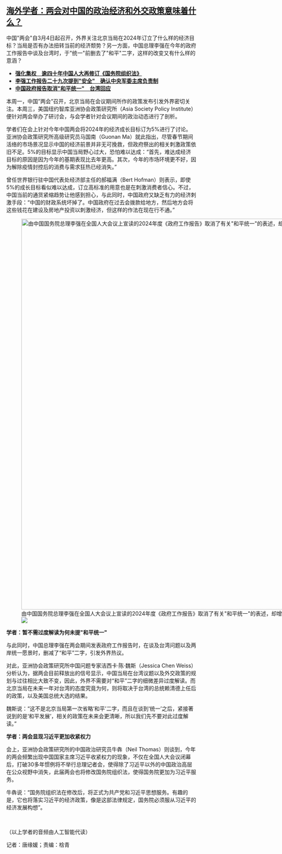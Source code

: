 <!--1709757605000-->
[海外学者：两会对中国的政治经济和外交政策意味着什么？](https://www.rfa.org/mandarin/yataibaodao/zhengzhi/tj-03062024124213.html)
------

<p>中国"两会"自3月4日起召开，外界关注北京当局在2024年订立了什么样的经济目标？当局是否有办法扭转当前的经济颓势？另一方面，中国总理李强在今年的政府工作报告中谈及台湾时，于"统一"前删去了"和平"二字，这样的改变又有什么样的意涵？</p><ul><li><a href="https://www.rfa.org/mandarin/yataibaodao/zhengzhi/ec-03052024071815.html"><strong>强化集权　逾四十年中国人大再修订《国务院组织法》</strong></a></li><li><strong><a href="https://www.rfa.org/mandarin/yataibaodao/zhengzhi/gt1-03052024024603.html">李强工作报告二十九次提到"安全"　确认中央军委主席负责制</a></strong></li><li><strong><a href="https://www.rfa.org/mandarin/Xinwen/2-03052024105934.html">中国政府报告取消"和平统一"　台湾回应</a></strong><strong><a href="https://www.rfa.org/mandarin/yataibaodao/gangtai/hcm1-03052024075402.html"></a></strong></li></ul><p><span style="font-weight: 400;">本周一，中国”两会”召开，北京当局在会议期间所作的政策发布引发外界密切关注。本周三，美国纽约智库亚洲协会政策研究所（Asia Society Policy Institute）便针对两会举办了研讨会，与会学者针对会议期间的政治动态进行了剖析。</span></p><p><span style="font-weight: 400;">学者们在会上针对今年中国两会将2024年的经济成长目标订为5%进行了讨论。亚洲协会政策研究所高级研究员马国南（Guonan Ma）就此指出，尽管春节期间活络的市场景况显示中国的经济前景并非无可挽救，但政府祭出的相关刺激政策依旧不足。5%的目标显示中国当局野心过大，恐怕难以达成：“首先，难达成经济目标的原因是因为今年的基期表现比去年更高。其次，今年的市场环境更不好，因为解除疫情封控后的消费与需求狂热已经消失。”</span></p><p><span style="font-weight: 400;">曾任世界银行驻中国代表处经济部主任的郝福满（Bert Hofman）则表示，即使5%的成长目标看似难以达成，订立高标准的用意也是在刺激消费者信心。不过， 中国当前的通货紧缩趋势让他感到担心，与此同时，中国政府又缺乏有力的经济刺激手段：“中国的财政系统坏掉了。中国政府在过去会拨款给地方，然后地方会将这些钱花在建设及房地产投资以刺激经济，但这样的作法在现在行不通。”</span></p><p><figure class="image-richtext image-inline captioned" style="width:1500px;"><img alt='由中国国务院总理李强在全国人大会议上宣读的2024年度《政府工作报告》取消了有关"和平统一"的表述，却增加了"反对外来干涉"等内容。（路透社图片）' height="1036" src="https://www.rfa.org/mandarin/yataibaodao/zhengzhi/tj-03062024124213.html/lu7.jpg/@@images/32e79a2c-56fa-463c-b32e-abfd26f60a87.jpeg" title="lu7.jpg" width="1500"/><figcaption class="image-caption">由中国国务院总理李强在全国人大会议上宣读的2024年度《政府工作报告》取消了有关"和平统一"的表述，却增加了"反对外来干涉"等内容。（路透社图片）</figcaption><small></small><div id="zoomattribute"><a data-caption='由中国国务院总理李强在全国人大会议上宣读的2024年度《政府工作报告》取消了有关"和平统一"的表述，却增加了"反对外来干涉"等内容。（路透社图片）' data-fancybox="" href="https://www.rfa.org/mandarin/yataibaodao/zhengzhi/tj-03062024124213.html/lu7.jpg" id="single_image" title='由中国国务院总理李强在全国人大会议上宣读的2024年度《政府工作报告》取消了有关"和平统一"的表述，却增加了"反对外来干涉"等内容。（路透社图片）'><img src="/++plone++rfa-resources/img/icon-zoom.png"/></a></div></figure></p><p><b>学者：暂不需过度解读为何未提"和平统一"</b></p><p><span style="font-weight: 400;">与此同时，中国总理李强在两会期间发表政府工作报告时，在谈及台湾问题以及两岸统一愿景时，删减了“和平”二字，引发外界热议。</span></p><p><span style="font-weight: 400;">对此，亚洲协会政策研究所中国问题专家洁西卡·陈·魏斯（Jessica Chen Weiss）分析认为，据两会目前释放出的信号显示，中国当局在台湾议题以及外交政策的规划与过往相比大致不变，因此，外界不需要对“和平”二字的细微差异过度解读。而北京当局在未来一年对台湾的态度究竟为何，则将取决于台湾的总统赖清德上任后的政策，以及美国总统大选的结果。</span></p><p><span style="font-weight: 400;">魏斯说：“这不是北京当局第一次省略‘和平’二字，而且在谈到‘统一’之后，紧接著说到的是‘和平发展’，相关的政策在未来会更清晰，所以我们先不要对此过度解读。”</span></p><p><b>学者：两会显现习近平更加收紧权力</b></p><p><span style="font-weight: 400;">会上，亚洲协会政策研究所的中国政治研究员牛犇（Neil Thomas）则谈到，今年的两会频繁出现中国国家主席习近平收紧权力的现象，不仅在全国人大会议闭幕后，打破30多年惯例将不举行总理记者会，使得除了习近平以外的中国政治高层在公众视野中消失，此届两会也将修改国务院组织法，使得国务院更加为习近平服务。</span></p><p><span style="font-weight: 400;">牛犇说：“国务院组织法在修改后，将正式为共产党和习近平思想服务。有趣的是，它也将落实习近平的经济政策，像是这部法律规定，国务院必须服从习近平的经济发展构想”。</span></p><p> </p><p><span style="font-weight: 400;">（以上学者的音频由人工智能代读）</span></p><p><span style="font-weight: 400;">记者：唐缘媛；责编：梒青</span></p>
